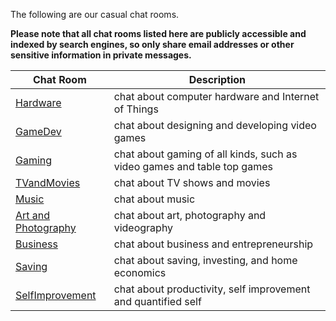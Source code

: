 The following are our casual chat rooms.

**Please note that all chat rooms listed here are publicly accessible and indexed by search engines, so only share email addresses or other sensitive information in private messages.**

| Chat Room | Description |
| --- | --- |
| [Hardware](https://gitter.im/freecodecamp/Hardware) | chat about computer hardware and Internet of Things | 
| [GameDev](https://gitter.im/freecodecamp/GameDev) | chat about designing and developing video games | 
| [Gaming](https://gitter.im/freecodecamp/Gaming) | chat about gaming of all kinds, such as video games and table top games | 
| [TVandMovies](https://gitter.im/freecodecamp/TVandMovies) | chat about TV shows and movies | | [Sports](https://gitter.im/freecodecamp/Sports) | chat about sports | 
| [Music](https://gitter.im/freecodecamp/Music) | chat about music | 
| [Art and Photography](https://gitter.im/freecodecamp/Photography) | chat about art, photography and videography | 
| [Business](https://gitter.im/freecodecamp/Business) | chat about business and entrepreneurship | 
| [Saving](https://gitter.im/freecodecamp/Saving) | chat about saving, investing, and home economics | 
| [SelfImprovement](https://gitter.im/freecodecamp/SelfImprovement) | chat about productivity, self improvement and quantified self |